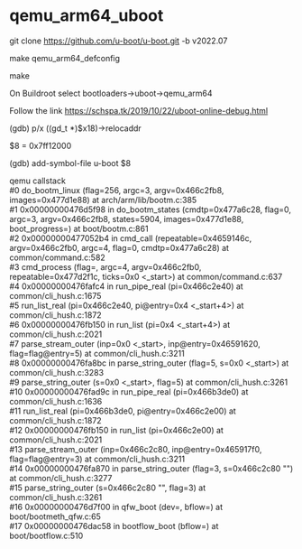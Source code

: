 # qemu_arm64_uboot
git clone https://github.com/u-boot/u-boot.git -b v2022.07

make qemu_arm64_defconfig

make

On Buildroot select bootloaders->uboot->qemu_arm64 


Follow the link https://schspa.tk/2019/10/22/uboot-online-debug.html

(gdb) p/x ((gd_t *)$x18)->relocaddr

$8 = 0x7ff12000

(gdb) add-symbol-file u-boot $8


qemu callstack  
#0  do_bootm_linux (flag=256, argc=3, argv=0x466c2fb8, images=0x477d1e88) at arch/arm/lib/bootm.c:385  
#1  0x00000000476d5f98 in do_bootm_states (cmdtp=0x477a6c28, flag=0, argc=3, argv=0x466c2fb8, states=5904, images=0x477d1e88, boot_progress=<optimized out>)
    at boot/bootm.c:861  
#2  0x00000000477052b4 in cmd_call (repeatable=0x4659146c, argv=0x466c2fb0, argc=4, flag=0, cmdtp=0x477a6c28) at common/command.c:582  
#3  cmd_process (flag=<optimized out>, argc=4, argv=0x466c2fb0, repeatable=0x477d2f1c, ticks=0x0 <_start>) at common/command.c:637  
#4  0x00000000476fafc4 in run_pipe_real (pi=0x466c2e40) at common/cli_hush.c:1675  
#5  run_list_real (pi=0x466c2e40, pi@entry=0x4 <_start+4>) at common/cli_hush.c:1872  
#6  0x00000000476fb150 in run_list (pi=0x4 <_start+4>) at common/cli_hush.c:2021  
#7  parse_stream_outer (inp=0x0 <_start>, inp@entry=0x46591620, flag=flag@entry=5) at common/cli_hush.c:3211  
#8  0x00000000476fa8bc in parse_string_outer (flag=5, s=0x0 <_start>) at common/cli_hush.c:3283  
#9  parse_string_outer (s=0x0 <_start>, flag=5) at common/cli_hush.c:3261  
#10 0x00000000476fad9c in run_pipe_real (pi=0x466b3de0) at common/cli_hush.c:1636  
#11 run_list_real (pi=0x466b3de0, pi@entry=0x466c2e00) at common/cli_hush.c:1872  
#12 0x00000000476fb150 in run_list (pi=0x466c2e00) at common/cli_hush.c:2021  
#13 parse_stream_outer (inp=0x466c2c80, inp@entry=0x465917f0, flag=flag@entry=3) at common/cli_hush.c:3211  
#14 0x00000000476fa870 in parse_string_outer (flag=3, s=0x466c2c80 "") at common/cli_hush.c:3277  
#15 parse_string_outer (s=0x466c2c80 "", flag=3) at common/cli_hush.c:3261  
#16 0x00000000476d7f00 in qfw_boot (dev=<optimized out>, bflow=<optimized out>) at boot/bootmeth_qfw.c:65  
#17 0x00000000476dac58 in bootflow_boot (bflow=<optimized out>) at boot/bootflow.c:510  


